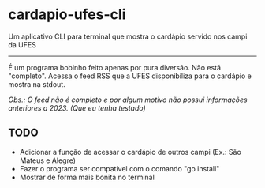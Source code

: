 # cardapio-ufes-cli

Um aplicativo CLI para terminal que mostra o cardápio servido nos campi da UFES

---

É um programa bobinho feito apenas por pura diversão. Não está "completo". Acessa o feed RSS que a UFES disponibiliza para o cardápio e mostra na stdout.

_Obs.: O feed não é completo e por algum motivo não possui informações anteriores a 2023. (Que eu tenha testado)_

## TODO

 - Adicionar a função de acessar o cardápio de outros campi (Ex.: São Mateus e Alegre)
 - Fazer o programa ser compatível com o comando "go install"
 - Mostrar de forma mais bonita no terminal
